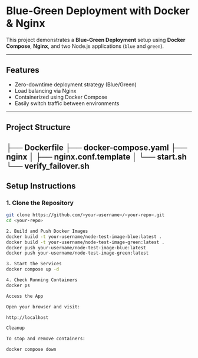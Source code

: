 # Blue-Green Deployment with Docker & Nginx

This project demonstrates a **Blue-Green Deployment** setup using **Docker Compose**, **Nginx**, and two Node.js applications (`blue` and `green`).

---

## Features
- Zero-downtime deployment strategy (Blue/Green)
- Load balancing via Nginx
- Containerized using Docker Compose
- Easily switch traffic between environments

---

## Project Structure
├── Dockerfile
├── docker-compose.yaml
├── nginx
│ ├── nginx.conf.template
│ └── start.sh
└── verify_failover.sh
---

## Setup Instructions

### 1. Clone the Repository
```bash
git clone https://github.com/<your-username>/<your-repo>.git
cd <your-repo>

2. Build and Push Docker Images
docker build -t your-username/node-test-image-blue:latest .
docker build -t your-username/node-test-image-green:latest .
docker push your-username/node-test-image-blue:latest
docker push your-username/node-test-image-green:latest

3. Start the Services
docker compose up -d

4. Check Running Containers
docker ps

Access the App

Open your browser and visit:

http://localhost

Cleanup

To stop and remove containers:

docker compose down
